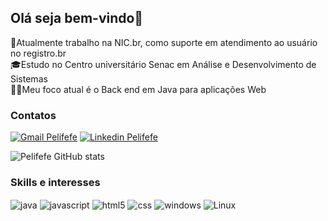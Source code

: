 ## Olá seja bem-vindo👋
💼Atualmente trabalho na NIC.br, como suporte em atendimento ao usuário no registro.br
<br>
🎓Estudo no Centro universitário Senac em Análise e Desenvolvimento de Sistemas
<br>
👨‍💻Meu foco atual é o Back end em Java para aplicações Web
<br>

### Contatos

[![Gmail Pelifefe](https://img.shields.io/badge/Gmail-D14836?style=for-the-badge&logo=gmail&logoColor=white)](mailto:felippeapedrosa2004@gmail.com)
[![Linkedin Pelifefe](https://img.shields.io/badge/LinkedIn-0077B5?style=for-the-badge&logo=linkedin&logoColor=white)](https://www.linkedin.com/in/felippe-a-pedrosa/)

![Pelifefe GitHub stats](https://github-readme-stats.vercel.app/api?username=Pelifefe&show_icons=true&theme=gruvbox)

### Skills e interesses
<div style="display: inline_block">
	<img align="center" alt="java" src="https://img.shields.io/badge/Java-ED8B00?style=for-the-badge&logo=openjdk&logoColor=white"/>
  <img align="center" alt="javascript" src="https://img.shields.io/badge/JavaScript-F7DF1E?style=for-the-badge&logo=javascript&logoColor=black"/>
  <img align="center" alt="html5" src="https://img.shields.io/badge/HTML5-E34F26?style=for-the-badge&logo=html5&logoColor=white"/>
  <img align="center" alt="css" src="https://img.shields.io/badge/CSS3-1572B6?style=for-the-badge&logo=css3&logoColor=white"/>
  <img align="center" alt="windows" src="https://img.shields.io/badge/Windows-0078D6?style=for-the-badge&logo=windows&logoColor=white"/>
  <img align="center" alt="Linux" src="https://img.shields.io/badge/Linux-FCC624?style=for-the-badge&logo=linux&logoColor=black"/>
</div>


